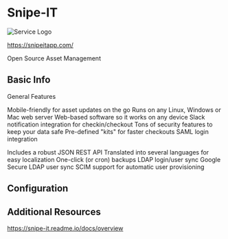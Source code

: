 # Snipe-IT

![Service Logo](assets\services\snipeit\snipeit.png)

https://snipeitapp.com/

Open Source Asset Management

## Basic Info

General Features

Mobile-friendly for asset updates on the go
Runs on any Linux, Windows or Mac web server
Web-based software so it works on any device
Slack notification integration for checkin/checkout
Tons of security features to keep your data safe
Pre-defined "kits" for faster checkouts
SAML login integration

Includes a robust JSON REST API
Translated into several languages for easy localization
One-click (or cron) backups
LDAP login/user sync
Google Secure LDAP user sync
SCIM support for automatic user provisioning



## Configuration



## Additional Resources

https://snipe-it.readme.io/docs/overview